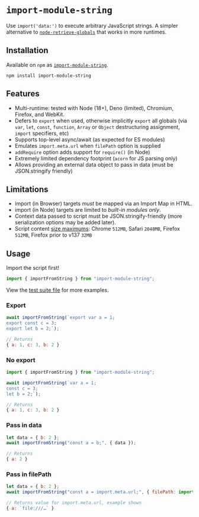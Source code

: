 # `import-module-string`

Use `import('data:')` to execute arbitrary JavaScript strings. A simpler alternative to [`node-retrieve-globals`](https://github.com/zachleat/node-retrieve-globals/) that works in more runtimes.

## Installation

Available on `npm` as [`import-module-string`](https://www.npmjs.com/package/import-module-string).

```
npm install import-module-string
```

## Features

- Multi-runtime: tested with Node (18+), Deno (limited), Chromium, Firefox, and WebKit.
- Defers to `export` when used, otherwise implicitly `export` all globals (via `var`, `let`, `const`, `function`, `Array` or `Object` destructuring assignment, `import` specifiers, etc)
- Supports top-level async/await (as expected for ES modules)
- Emulates `import.meta.url` when `filePath` option is supplied
- `addRequire` option adds support for `require()` (in Node)
- Extremely limited dependency footprint (`acorn` for JS parsing only)
- Allows providing an external data object to pass in data (must be JSON.stringify friendly)

## Limitations

- import (in Browser) targets _must_ be mapped via an Import Map in HTML.
- import (in Node) targets are limited to _built-in modules only_.
- Context data passed to script must be JSON.stringify-friendly (more serialization options may be added later).
- Script content [size maximums](https://developer.mozilla.org/en-US/docs/Web/URI/Reference/Schemes/data#length_limitations): Chrome `512MB`, Safari `2048MB`, Firefox `512MB`, Firefox prior to v137 `32MB`

## Usage

Import the script first!

```js
import { importFromString } from "import-module-string";
```

View the [test suite file](https://github.com/zachleat/import-module-string/blob/main/test/import-module-string.test.js) for more examples.

### Export

```js
await importFromString(`export var a = 1;
export const c = 3;
export let b = 2;`);

// Returns
{ a: 1, c: 3, b: 2 }
```

### No export

```js
import { importFromString } from "import-module-string";

await importFromString(`var a = 1;
const c = 3;
let b = 2;`);

// Returns
{ a: 1, c: 3, b: 2 }
```

### Pass in data

```js
let data = { b: 2 };
await importFromString("const a = b;", { data });

// Returns
{ a: 2 }
```

### Pass in filePath

```js
let data = { b: 2 };
await importFromString("const a = import.meta.url;", { filePath: import.meta.url });

// Returns value for import.meta.url, example shown
{ a: `file:///…` }
```